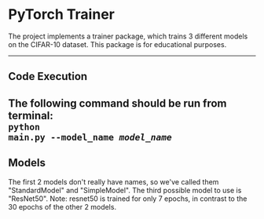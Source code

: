 
# PyTorch Trainer

The project implements a trainer package, which trains 3 different models on the CIFAR-10 dataset. This package is for educational purposes.

----------------------------
## Code Execution
The following command should be run from terminal: <br>
    <code>python __main__.py --model_name <i>model_name</i></code>
-----------------------------
## Models
The first 2 models don't really have names, so we've called them "StandardModel" and "SimpleModel". The third possible model to use is "ResNet50".
Note: resnet50 is trained for only 7 epochs, in contrast to the 30 epochs of the other 2 models.